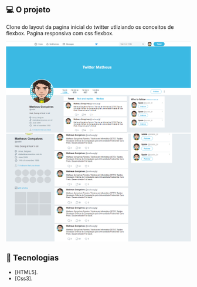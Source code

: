 ## :computer:  O projeto
Clone do layout da pagina inicial do twitter utliziando os conceitos de flexbox.
Pagina responsiva com css flexbox.

![twitter](https://github.com/Matheusgfgl/twitter/blob/master/twitter1.png)
![twitter2](https://github.com/Matheusgfgl/twitter/blob/master/twitter2.png)

## :rocket: Tecnologias
- [HTML5].
- [Css3].

